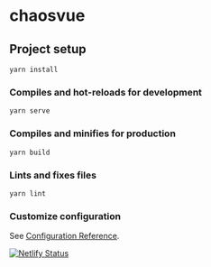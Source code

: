 # chaosvue

## Project setup
```
yarn install
```

### Compiles and hot-reloads for development
```
yarn serve
```

### Compiles and minifies for production
```
yarn build
```

### Lints and fixes files
```
yarn lint
```

### Customize configuration
See [Configuration Reference](https://cli.vuejs.org/config/).

[![Netlify Status](https://api.netlify.com/api/v1/badges/778b585f-e7af-40fd-96e8-91b9fc15f480/deploy-status)](https://app.netlify.com/sites/chaosvue/deploys)

